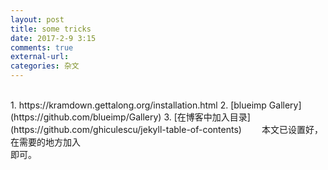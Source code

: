 ```yaml
---
layout: post
title: some tricks
date: 2017-2-9 3:15
comments: true
external-url:
categories: 杂文
---
```

<br>
1. https://kramdown.gettalong.org/installation.html
2. [blueimp Gallery](https://github.com/blueimp/Gallery)
3. [在博客中加入目录](https://github.com/ghiculescu/jekyll-table-of-contents)
　　本文已设置好，在需要的地方加入<code><div id="toc"></div></code>即可。